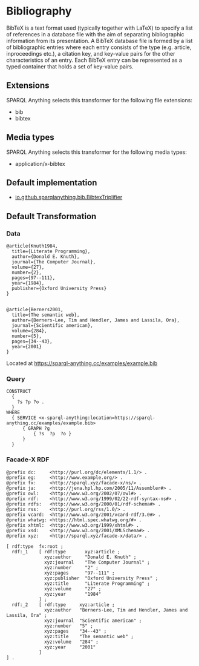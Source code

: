 <!-- This page has been generated with sparql-anything-documentation-generator module -->

# Bibliography

BibTeX is a text format used (typically together with LaTeX) to specify a list of references in a database file with the aim of separating bibliographic information from its presentation.
A BibTeX database file is formed by a list of bibliographic entries where each entry consists of the type (e.g. article, inproceedings etc.), a citation key, and key-value pairs for the other characteristics of an entry.
Each BibTeX entry can be represented as a  typed container that holds a set of key-value pairs.


## Extensions

SPARQL Anything selects this transformer for the following file extensions:

- bib
- bibtex

## Media types

SPARQL Anything selects this transformer for the following media types:

- application/x-bibtex

## Default implementation

- [io.github.sparqlanything.bib.BibtexTriplifier](../sparql-anything-bibliography/src/main/java/io/github/sparqlanything/bibliography/BibtexTriplifier.java)

## Default Transformation

### Data

```Bibliography
@article{Knuth1984,
  title={Literate Programming},
  author={Donald E. Knuth},
  journal={The Computer Journal},
  volume={27},
  number={2},
  pages={97--111},
  year={1984},
  publisher={Oxford University Press}
}


@article{Berners2001,
  title={The semantic web},
  author={Berners-Lee, Tim and Hendler, James and Lassila, Ora},
  journal={Scientific american},
  volume={284},
  number={5},
  pages={34--43},
  year={2001}
}

```

Located at https://sparql-anything.cc/examples/example.bib

### Query

```
CONSTRUCT 
  { 
    ?s ?p ?o .
  }
WHERE
  { SERVICE <x-sparql-anything:location=https://sparql-anything.cc/examples/example.bib>
      { GRAPH ?g
          { ?s  ?p  ?o }
      }
  }

```

### Facade-X RDF

```turtle
@prefix dc:     <http://purl.org/dc/elements/1.1/> .
@prefix eg:     <http://www.example.org/> .
@prefix fx:     <http://sparql.xyz/facade-x/ns/> .
@prefix ja:     <http://jena.hpl.hp.com/2005/11/Assembler#> .
@prefix owl:    <http://www.w3.org/2002/07/owl#> .
@prefix rdf:    <http://www.w3.org/1999/02/22-rdf-syntax-ns#> .
@prefix rdfs:   <http://www.w3.org/2000/01/rdf-schema#> .
@prefix rss:    <http://purl.org/rss/1.0/> .
@prefix vcard:  <http://www.w3.org/2001/vcard-rdf/3.0#> .
@prefix whatwg: <https://html.spec.whatwg.org/#> .
@prefix xhtml:  <http://www.w3.org/1999/xhtml#> .
@prefix xsd:    <http://www.w3.org/2001/XMLSchema#> .
@prefix xyz:    <http://sparql.xyz/facade-x/data/> .

[ rdf:type  fx:root ;
  rdf:_1    [ rdf:type       xyz:article ;
              xyz:author     "Donald E. Knuth" ;
              xyz:journal    "The Computer Journal" ;
              xyz:number     "2" ;
              xyz:pages      "97--111" ;
              xyz:publisher  "Oxford University Press" ;
              xyz:title      "Literate Programming" ;
              xyz:volume     "27" ;
              xyz:year       "1984"
            ] ;
  rdf:_2    [ rdf:type     xyz:article ;
              xyz:author   "Berners-Lee, Tim and Hendler, James and Lassila, Ora" ;
              xyz:journal  "Scientific american" ;
              xyz:number   "5" ;
              xyz:pages    "34--43" ;
              xyz:title    "The semantic web" ;
              xyz:volume   "284" ;
              xyz:year     "2001"
            ]
] .

```





